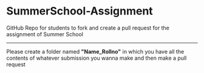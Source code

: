 # SummerSchool-Assignment
GitHub Repo for students to fork and create a pull request for the assignment of Summer School

---


Please create a folder named  **"Name_Rollno"** in which you have all the contents of whatever submission you wanna make and then make a pull request


